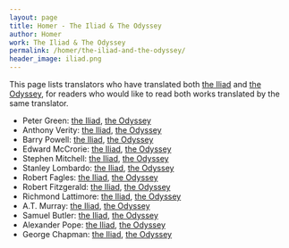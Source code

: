 ```yaml
---
layout: page
title: Homer - The Iliad & The Odyssey
author: Homer
work: The Iliad & The Odyssey
permalink: /homer/the-iliad-and-the-odyssey/
header_image: iliad.png
---
```


This page lists translators who have translated both [the Iliad](/homer/the-iliad/) and [the Odyssey](/homer/the-odyssey/), for readers who would like to read both works translated by the same translator.

* Peter Green: [the Iliad](/homer/the-iliad/peter-green), [the Odyssey](/homer/the-odyssey/peter-green)
* Anthony Verity: [the Iliad](/homer/the-iliad/anthony-verity), [the Odyssey](/homer/the-odyssey/anthony-verity)
* Barry Powell: [the Iliad](/homer/the-iliad/barry-powell), [the Odyssey](/homer/the-odyssey/barry-powell)
* Edward McCrorie: [the Iliad](/homer/the-iliad/edward-mccrorie), [the Odyssey](/homer/the-odyssey/edward-mccrorie)
* Stephen Mitchell: [the Iliad](/homer/the-iliad/stephen-mitchell), [the Odyssey](/homer/the-odyssey/stephen-mitchell)
* Stanley Lombardo: [the Iliad](/homer/the-iliad/stanley-lombardo), [the Odyssey](/homer/the-odyssey/stanley-lombardo)
* Robert Fagles: [the Iliad](/homer/the-iliad/robert-fagles), [the Odyssey](/homer/the-odyssey/robert-fagles)
* Robert Fitzgerald: [the Iliad](/homer/the-iliad/robert-fitzgerald), [the Odyssey](/homer/the-odyssey/robert-fitzgerald)
* Richmond Lattimore: [the Iliad](/homer/the-iliad/richmond-lattimore), [the Odyssey](/homer/the-odyssey/richmond-lattimore)
* A.T. Murray: [the Iliad](/homer/the-iliad/at-murray), [the Odyssey](/homer/the-odyssey/at-murray)
* Samuel Butler: [the Iliad](/homer/the-iliad/samuel-butler), [the Odyssey](/homer/the-odyssey/samuel-butler)
* Alexander Pope: [the Iliad](/homer/the-iliad/alexander-pope), [the Odyssey](/homer/the-odyssey/alexander-pope)
* George Chapman: [the Iliad](/homer/the-iliad/george-chapman), [the Odyssey](/homer/the-odyssey/george-chapman) 
